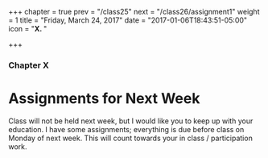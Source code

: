 +++
chapter = true
prev = "/class25"
next = "/class26/assignment1"
weight = 1
title = "Friday, March 24, 2017"
date = "2017-01-06T18:43:51-05:00"
icon = "<b>X. </b>"

+++

### Chapter X

# Assignments for Next Week

Class will not be held next week, but I would like you to keep up with your education.  I have some assignments; everything is due before class on Monday of next week.  This will count towards your in class / participation work.